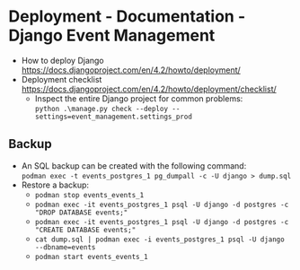 # Deployment - Documentation - Django Event Management

- How to deploy Django  
  <https://docs.djangoproject.com/en/4.2/howto/deployment/>
- Deployment checklist  
  <https://docs.djangoproject.com/en/4.2/howto/deployment/checklist/>
  - Inspect the entire Django project for common problems:  
  `python .\manage.py check --deploy --settings=event_management.settings_prod`

## Backup

- An SQL backup can be created with the following command:  
  `podman exec -t events_postgres_1 pg_dumpall -c -U django > dump.sql`
- Restore a backup:
  - `podman stop events_events_1`
  - `podman exec -it events_postgres_1 psql -U django -d postgres -c "DROP DATABASE events;"`
  - `podman exec -it events_postgres_1 psql -U django -d postgres -c "CREATE DATABASE events;"`
  - `cat dump.sql | podman exec -i events_postgres_1 psql -U django --dbname=events`
  - `podman start events_events_1`
